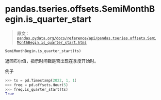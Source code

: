 # pandas.tseries.offsets.SemiMonthBegin.is_quarter_start

> 原文：[`pandas.pydata.org/docs/reference/api/pandas.tseries.offsets.SemiMonthBegin.is_quarter_start.html`](https://pandas.pydata.org/docs/reference/api/pandas.tseries.offsets.SemiMonthBegin.is_quarter_start.html)

```py
SemiMonthBegin.is_quarter_start(ts)
```

返回布尔值，指示时间戳是否出现在季度开始时。

例子

```py
>>> ts = pd.Timestamp(2022, 1, 1)
>>> freq = pd.offsets.Hour(5)
>>> freq.is_quarter_start(ts)
True 
```
